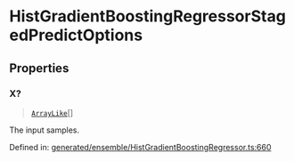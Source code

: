 # HistGradientBoostingRegressorStagedPredictOptions

## Properties

### X?

> [`ArrayLike`](../types/ArrayLike.md)[]

The input samples.

Defined in:  [generated/ensemble/HistGradientBoostingRegressor.ts:660](https://github.com/transitive-bullshit/scikit-learn-ts/blob/122b3c0/packages/sklearn/src/generated/ensemble/HistGradientBoostingRegressor.ts#L660)
